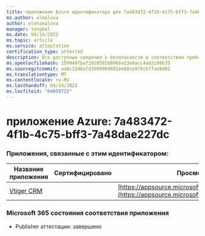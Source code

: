 ```yaml
---
title: приложение Azure идентификатора для 7a483472-4f1b-4c75-bff3-7a48dae227dc
ms.author: elmalova
author: elenamalova
manager: tonybal
ms.date: 04/14/2022
ms.topic: article
ms.service: attestation
certification_type: attested
description: Все доступные сведения о безопасности и соответствии требованиям для 7a483472-4f1b-4c75-bff3-7a48dae227dc.
ms.openlocfilehash: 1599497baf1928565b8966a13e9acc4ad2c00b35
ms.sourcegitcommit: aa6c1546afd356990d681ee68ce976cb7faebd02
ms.translationtype: MT
ms.contentlocale: ru-RU
ms.lasthandoff: 04/14/2022
ms.locfileid: "64859725"
---
```

# <a name="azure-app-id-7a483472-4f1b-4c75-bff3-7a48dae227dc"></a>приложение Azure: 7a483472-4f1b-4c75-bff3-7a48dae227dc


### <a name="apps-associated-with-this-id"></a>Приложения, связанные с этим идентификатором:
| **Название приложения** | **Сертифицировано** | **Просмотр в AppSource** |
|--------------|---------------|-----------------------|
| [Vtiger CRM](../forward/WA200003089.md) |  | [https://appsource.microsoft.com/product/office/WA200003089](https://appsource.microsoft.com/product/office/WA200003089) |

### <a name="microsoft-365-app-compliance-status"></a>Microsoft 365 состояния соответствия приложения
- Publisher аттестации: завершено
